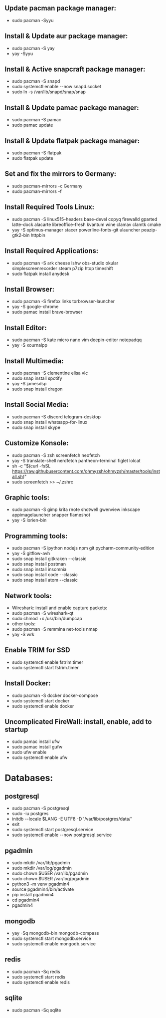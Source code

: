 ## Update pacman package manager:
* sudo pacman -Syyu
## Install & Update aur package manager:
* sudo pacman -S yay
* yay -Syyu

## Install & Active snapcraft package manager:
* sudo pacman -S snapd
* sudo systemctl enable --now snapd.socket
* sudo ln -s /var/lib/snapd/snap/snap

## Install & Update pamac package manager:
* sudo pacman -S pamac
* sudo pamac update

## Install & Update flatpak package manager:
* sudo pacman -S flatpak
* sudo flatpak update

## Set and fix the mirrors to Germany:
* sudo pacman-mirrors -c Germany
* sudo pacman-mirrors -f

## Install Required Tools Linux:
* sudo pacman -S linux515-headers base-devel copyq firewalld gparted latte-dock alacarte libreoffice-fresh kvantum wine clamav clamtk cmake
* yay -S optimus-manager stacer powerline-fonts-git ulauncher peazip-gtk2-bin httpbin

## Install Required Applications:
* sudo pacman -S ark cheese lshw obs-studio okular simplescreenrecorder steam p7zip htop timeshift
* sudo flatpak install anydesk

## Install Browser:
* sudo pacman -S firefox links torbrowser-launcher
* yay -S google-chrome
* sudo pamac install brave-browser

## Install Editor:
* sudo pacman -S kate micro nano vim deepin-editor notepadqq
* yay -S xournalpp

## Install Multimedia:
* sudo pacman -S clementine elisa vlc
* sudo snap install spotify
* yay -S jamesdsp
* sudo snap install dragon

## Install Social Media:
* sudo pacman -S discord telegram-desktop
* sudo snap install whatsapp-for-linux
* sudo snap install skype

## Customize Konsole:
* sudo pacman -S zsh screenfetch neofetch
* yay -S translate-shell nerdfetch pantheon-terminal figlet lolcat
* sh -c "$(curl -fsSL https://raw.githubusercontent.com/ohmyzsh/ohmyzsh/master/tools/install.sh)"
* sudo screenfetch >> ~/.zshrc

## Graphic tools:
* sudo pacman -S gimp krita rnote shotwell gwenview inkscape appimagelauncher snapper flameshot
* yay -S lorien-bin

## Programming tools:
* sudo pacman -S ipython nodejs npm git pycharm-community-edition
* yay -S gitflow-avh
* sudo snap install gitkraken --classic
* sudo snap install postman
* sudo snap install insomnia
* sudo snap install code --classic
* sudo snap install atom --classic

## Network tools:
* Wireshark: install and enable capture packets:
* sudo pacman -S wireshark-qt
* sudo chmod +x /usr/bin/dumpcap
* other tools:
* sudo pacman -S remmina net-tools nmap
* yay -S wrk

## Enable TRIM for SSD
* sudo systemctl enable fstrim.timer
* sudo systemctl start fstrim.timer

## Install Docker:
* sudo pacman -S docker docker-compose
* sudo systemctl start docker
* sudo systemctl enable docker

## Uncomplicated FireWall: install, enable, add to startup
* sudo pamac install ufw
* sudo pamac install gufw
* sudo ufw enable
* sudo systemctl enable ufw

# Databases:
## postgresql
* sudo pacman -S postgresql
* sudo -iu postgres
* initdb --locale $LANG -E UTF8 -D '/var/lib/postgres/data/'
* exit
* sudo systemctl start postgresql.service
* sudo systemctl enable --now postgresql.service

## pgadmin
* sudo mkdir /var/lib/pgadmin
* sudo mkdir /var/log/pgadmin
* sudo chown $USER /var/lib/pgadmin
* sudo chown $USER /var/log/pgadmin
* python3 -m venv pgadmin4
* source pgadmin4/bin/activate
* pip install pgadmin4
* cd pgadmin4
* pgadmin4

## mongodb
* yay -Sq mongodb-bin mongodb-compass
* sudo systemctl start mongodb.service
* sudo systemctl enable mongodb.service

## redis
* sudo pacman -Sq redis
* sudo systemctl start redis
* sudo systemctl enable redis

## sqlite
* sudo pacman -Sq sqlite
